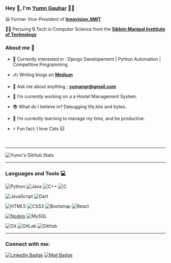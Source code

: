 ### Hey 👋, I'm [Yumn Gauhar](https://yumngauhar.live/) 👨‍💻



:smiley: Former Vice-President of **[Innovision,SMIT](https://innovision.cf/)** 

👨‍🎓 Persuing B.Tech in Computer Science from the **[Sikkim Manipal Institiute of Technology](https://smu.edu.in/smit.html/)** 

### About me :eyes:

- :dart: Currently interested in : Django Developement |  Pyhton Automation | Competitive Programming
- :writing_hand: Writing blogs on  **[Medium](https://medium.com/@)**
- :e-mail: Ask me about anything ; **[yumangr@gmail.com](yumangr@gmail.com)**

- 🔭 I’m currently working on a a Hostel Management System. 
- 📚 What do I believe in? Debugging life,bits and bytes.
- 🌱 I’m currently learning to manage my time, and be productive.
- ⚡ Fun fact: I love Cats 🐱


<br />

---


<img align="center" alt="Yumn's GitHub Stats" src="https://github-readme-stats-ten-roan.vercel.app/api?username=YuZaGa&show_icons=true&theme=vue&hide_border=false" />



---


### Languages and Tools :computer:

![Python](https://img.shields.io/badge/-Python-black?style=flat&logo=python) ![Java](https://img.shields.io/badge/Java-orange?style=flat&logo=java&logoColor=white&link=https://github.com/hritik5102) ![C++](https://img.shields.io/badge/-C++-00599C?style=flat&logo=c++&link=https://github.com/hritik5102) ![C](https://img.shields.io/badge/-A8B9CC?style=flat&logo=c&logoColor=white&link=https://github.com/hritik5102)

![JavaScript](https://img.shields.io/badge/-JavaScript-black?style=flat&logo=javascript&link=https://github.com/hritik5102) ![Dart](https://img.shields.io/badge/-Dart-0175C2?style=flat&logo=dart&link=https://github.com/hritik5102)

![HTML5](https://img.shields.io/badge/-HTML5-E34F26?style=flat&logo=html5&logoColor=white&link=https://github.com/hritik5102)  ![CSS3](https://img.shields.io/badge/-CSS3-1572B6?style=flat&logo=css3&link=https://github.com/hritik5102) ![Bootstrap](https://img.shields.io/badge/-Bootstrap-563D7C?style=flat&logo=bootstrap&link=https://github.com/hritik5102) ![React](https://img.shields.io/badge/-React-black?style=flat&logo=react&link=https://github.com/hritik5102) 

[![Nodejs](https://img.shields.io/badge/-Nodejs-black?style=flat&logo=Node.js&link=https://github.com/hritik5102)](https://github.com/hritik5102) ![MySQL](https://img.shields.io/badge/-MySQL-black?style=flat&logo=mysql&link=https://github.com/hritik5102)

![Git](https://img.shields.io/badge/-Git-black?style=flat&logo=git&link=https://github.com/hritik5102) ![GitLab](https://img.shields.io/badge/-GitLab-FCA121?style=flat&logo=gitlab&link=https://github.com/hritik5102) ![GitHub](https://img.shields.io/badge/-GitHub-181717?style=flat&logo=github&link=https://github.com/hritik5102)


---

### Connect with me:
[![Linkedin Badge](https://img.shields.io/badge/-Yumn-0e76a8?style=flat&labelColor=0e76a8&logo=linkedin&logoColor=white)][linkedin] [![Mail Badge](https://img.shields.io/badge/-@retarded_potential-e84393?style=flat&labelColor=e84393&logo=instagram&logoColor=white)][instagram]
<br />
<br />



<!--Links -->
[instagram]: https://www.instagram.com/retarded_potential/
[linkedin]: https://linkedin.com/in/yumn-gauhar
[github]: https://github.com/YuZaGa/
